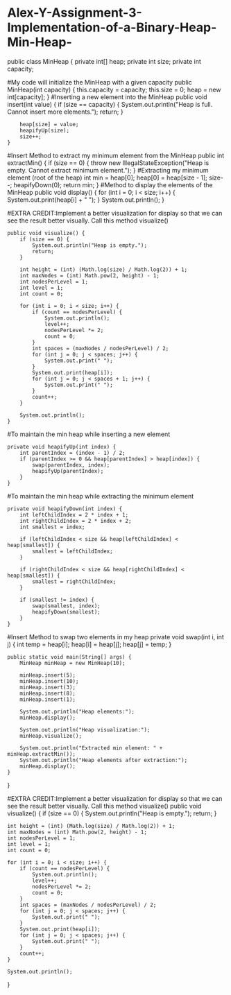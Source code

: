 # Alex-Y-Assignment-3-Implementation-of-a-Binary-Heap-Min-Heap-
public class MinHeap {
    private int[] heap;
    private int size;
    private int capacity;

#My code will initialize the MinHeap with a given capacity
    public MinHeap(int capacity) {
        this.capacity = capacity;
        this.size = 0;
        heap = new int[capacity];
    }
#Inserting a new element into the MinHeap
    public void insert(int value) {
        if (size == capacity) {
            System.out.println("Heap is full. Cannot insert more elements.");
            return;
        }

        heap[size] = value;
        heapifyUp(size);
        size++;
    }
#Insert Method to extract my minimum element from the MinHeap
    public int extractMin() {
        if (size == 0) {
            throw new IllegalStateException("Heap is empty. Cannot extract minimum element.");
        }
#Extracting my minimum element (root of the heap)
        int min = heap[0];
        heap[0] = heap[size - 1];
        size--;
        heapifyDown(0);
        return min;
    }
#Method to display the elements of the MinHeap
    public void display() {
        for (int i = 0; i < size; i++) {
            System.out.print(heap[i] + " ");
        }
        System.out.println();
    }

#EXTRA CREDIT:Implement a better visualization for display so that we can see the result better visually. Call this method visualize()

    public void visualize() {
        if (size == 0) {
            System.out.println("Heap is empty.");
            return;
        }

        int height = (int) (Math.log(size) / Math.log(2)) + 1;
        int maxNodes = (int) Math.pow(2, height) - 1;
        int nodesPerLevel = 1;
        int level = 1;
        int count = 0;

        for (int i = 0; i < size; i++) {
            if (count == nodesPerLevel) {
                System.out.println();
                level++;
                nodesPerLevel *= 2;
                count = 0;
            }
            int spaces = (maxNodes / nodesPerLevel) / 2;
            for (int j = 0; j < spaces; j++) {
                System.out.print(" ");
            }
            System.out.print(heap[i]);
            for (int j = 0; j < spaces + 1; j++) {
                System.out.print(" ");
            }
            count++;
        }

        System.out.println();
    }
#To maintain the min heap while inserting a new element

    private void heapifyUp(int index) {
        int parentIndex = (index - 1) / 2;
        if (parentIndex >= 0 && heap[parentIndex] > heap[index]) {
            swap(parentIndex, index);
            heapifyUp(parentIndex);
        }
    }

#To maintain the min heap while extracting the minimum element

    private void heapifyDown(int index) {
        int leftChildIndex = 2 * index + 1;
        int rightChildIndex = 2 * index + 2;
        int smallest = index;

        if (leftChildIndex < size && heap[leftChildIndex] < heap[smallest]) {
            smallest = leftChildIndex;
        }

        if (rightChildIndex < size && heap[rightChildIndex] < heap[smallest]) {
            smallest = rightChildIndex;
        }

        if (smallest != index) {
            swap(smallest, index);
            heapifyDown(smallest);
        }
    }

#Insert Method to swap two elements in my heap
    private void swap(int i, int j) {
        int temp = heap[i];
        heap[i] = heap[j];
        heap[j] = temp;
    }

    public static void main(String[] args) {
        MinHeap minHeap = new MinHeap(10);

        minHeap.insert(5);
        minHeap.insert(10);
        minHeap.insert(3);
        minHeap.insert(8);
        minHeap.insert(1);

        System.out.println("Heap elements:");
        minHeap.display();

        System.out.println("Heap visualization:");
        minHeap.visualize();

        System.out.println("Extracted min element: " + minHeap.extractMin());
        System.out.println("Heap elements after extraction:");
        minHeap.display();
    }
}




#EXTRA CREDIT:Implement a better visualization for display so that we can see the result better visually. Call this method visualize()
public void visualize() {
    if (size == 0) {
        System.out.println("Heap is empty.");
        return;
    }

    int height = (int) (Math.log(size) / Math.log(2)) + 1;
    int maxNodes = (int) Math.pow(2, height) - 1;
    int nodesPerLevel = 1;
    int level = 1;
    int count = 0;

    for (int i = 0; i < size; i++) {
        if (count == nodesPerLevel) {
            System.out.println();
            level++;
            nodesPerLevel *= 2;
            count = 0;
        }
        int spaces = (maxNodes / nodesPerLevel) / 2;
        for (int j = 0; j < spaces; j++) {
            System.out.print(" ");
        }
        System.out.print(heap[i]);
        for (int j = 0; j < spaces; j++) {
            System.out.print(" ");
        }
        count++;
    }

    System.out.println();
}
